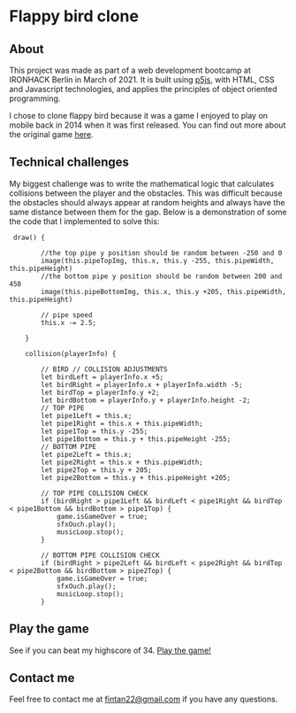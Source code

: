 # Flappy bird clone

## About

This project was made as part of a web development bootcamp at IRONHACK Berlin in March of 2021.
It is built using [p5js](https://p5js.org/), with HTML, CSS and Javascript technologies, and applies 
the principles of object oriented programming.

I chose to clone flappy bird because it was a game I enjoyed to play on mobile back in 2014 when it was first released.
You can find out more about the original game [here](https://en.wikipedia.org/wiki/Flappy_Bird).

## Technical challenges

My biggest challenge was to write the mathematical logic that calculates collisions between the player and the obstacles.
This was difficult because the obstacles should always appear at random heights and always have the same distance between them for the gap.
Below is a demonstration of some the code that I implemented to solve this:

```
 draw() {
        
        //the top pipe y position should be random between -250 and 0
        image(this.pipeTopImg, this.x, this.y -255, this.pipeWidth, this.pipeHeight)
        //the bottom pipe y position should be random between 200 and 450 
        image(this.pipeBottomImg, this.x, this.y +205, this.pipeWidth, this.pipeHeight) 
         
        // pipe speed
        this.x -= 2.5;

    }

    collision(playerInfo) {

        // BIRD // COLLISION ADJUSTMENTS
        let birdLeft = playerInfo.x +5;
        let birdRight = playerInfo.x + playerInfo.width -5; 
        let birdTop = playerInfo.y +2;
        let birdBottom = playerInfo.y + playerInfo.height -2;
        // TOP PIPE
        let pipe1Left = this.x; 
        let pipe1Right = this.x + this.pipeWidth; 
        let pipe1Top = this.y -255;
        let pipe1Bottom = this.y + this.pipeHeight -255;
        // BOTTOM PIPE
        let pipe2Left = this.x; 
        let pipe2Right = this.x + this.pipeWidth; 
        let pipe2Top = this.y + 205;
        let pipe2Bottom = this.y + this.pipeHeight +205;
          
        // TOP PIPE COLLISION CHECK
        if (birdRight > pipe1Left && birdLeft < pipe1Right && birdTop < pipe1Bottom && birdBottom > pipe1Top) { 
            game.isGameOver = true;
            sfxOuch.play();  
            musicLoop.stop();   
        }
        
        // BOTTOM PIPE COLLISION CHECK
        if (birdRight > pipe2Left && birdLeft < pipe2Right && birdTop < pipe2Bottom && birdBottom > pipe2Top) {
            game.isGameOver = true;
            sfxOuch.play(); 
            musicLoop.stop();                 
        }
 ```
 
 ## Play the game
 
 See if you can beat my highscore of 34. [Play the game!](https://fintanhahnefeld.github.io/project-1-flappy-bird/)
 
 ## Contact me
 
 Feel free to contact me at fintan22@gmail.com if you have any questions.
